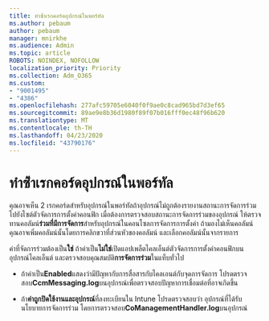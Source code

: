 ```yaml
---
title: ทําซ้ําเรกคอร์ดอุปกรณ์ในพอร์ทัล
ms.author: pebaum
author: pebaum
manager: mnirkhe
ms.audience: Admin
ms.topic: article
ROBOTS: NOINDEX, NOFOLLOW
localization_priority: Priority
ms.collection: Adm_O365
ms.custom:
- "9001495"
- "4386"
ms.openlocfilehash: 277afc59705e6040f0f9ae0c8cad965bd7d3ef65
ms.sourcegitcommit: 89ae9e8b36d1980f89f07b016fff0ec48f96b620
ms.translationtype: MT
ms.contentlocale: th-TH
ms.lasthandoff: 04/23/2020
ms.locfileid: "43790176"
---
```

# <a name="duplicate-device-record-in-the-portal"></a>ทําซ้ําเรกคอร์ดอุปกรณ์ในพอร์ทัล

คุณอาจเห็น 2 เรกคอร์ดสําหรับอุปกรณ์ในพอร์ทัลถ้าอุปกรณ์ไม่ถูกต้องรายงานสถานะการจัดการร่วมไปยังไซต์ตัวจัดการการตั้งค่าคอนฟิก เมื่อต้องการตรวจสอบสถานะการจัดการร่วมของอุปกรณ์ ให้ตรวจทานคอลัมน์**ร่วมที่มีการจัดการ**สําหรับอุปกรณ์ในคอนโซลการจัดการการตั้งค่า ถ้ามองไม่เห็นคอลัมน์ คุณอาจเพิ่มคอลัมน์นั้นโดยการคลิกขวาที่ส่วนหัวของคอลัมน์ และเลือกคอลัมน์นั้นจากรายการ

ค่าที่จัดการร่วมต้องเป็น**ใช่** ถ้าค่าเป็น**ไม่ใช่**เปิดแอปเพล็ตไคลเอ็นต์ตัวจัดการการตั้งค่าคอนฟิกบนอุปกรณ์ไคลเอ็นต์ และตรวจสอบคุณสมบัติ**การจัดการร่วม**ในแท็บทั่วไป

- ถ้าค่าเป็น**Enabled**แสดงว่ามีปัญหากับการสื่อสารกับไคลเอนต์กับจุดการจัดการ โปรดตรวจสอบ**CcmMessaging.log**บนอุปกรณ์เพื่อตรวจสอบปัญหาการเชื่อมต่อที่อาจเกิดขึ้น

- ถ้า**ค่าถูกปิดใช้งานและอุปกรณ์**ที่ลงทะเบียนใน Intune โปรดตรวจสอบว่า อุปกรณ์ที่ได้รับนโยบายการจัดการร่วม โดยการตรวจสอบ**CoManagementHandler.log**บนอุปกรณ์
